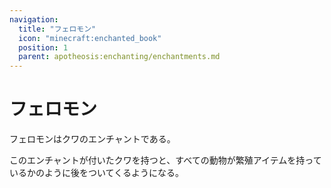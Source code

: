 ```yaml
---
navigation:
  title: "フェロモン"
  icon: "minecraft:enchanted_book"
  position: 1
  parent: apotheosis:enchanting/enchantments.md
---
```


# フェロモン

<Color id="blue">フェロモン</Color>はクワのエンチャントである。

このエンチャントが付いたクワを持つと、すべての動物が繁殖アイテムを持っているかのように後をついてくるようになる。

